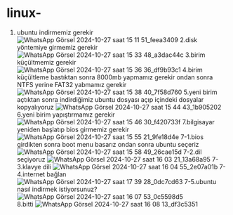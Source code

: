 # linux-
1. ubuntu indirmemiz gerekir
  ![WhatsApp Görsel 2024-10-27 saat 15 11 51_feea3409](https://github.com/user-attachments/assets/800f5aa7-fe9c-41f7-a9b2-851bf9088522)
2.disk yöntemiye girmemiz gerekir
 ![WhatsApp Görsel 2024-10-27 saat 15 33 48_a3dac44c](https://github.com/user-attachments/assets/d73ba275-0077-4208-8dc6-562ab0a7b389)
3.birim küçültmemiz gerekir
 ![WhatsApp Görsel 2024-10-27 saat 15 36 36_df9b93c1](https://github.com/user-attachments/assets/eb3bfe85-098e-4955-acc8-fa1e67e3576f)
4.birim küçültleme bastıktan sonra 8000mb yapmamız gerekir ondan sonra NTFS yerine FAT32 yabmamız gerekir
 ![WhatsApp Görsel 2024-10-27 saat 15 38 40_7f58d760](https://github.com/user-attachments/assets/2fb8159a-c5a2-4c8c-98c5-3f1bfa56354d)
5.yeni birim açtıktan sonra indirdiğimiz ubuntu dosyası açıp içindeki dosyalar kopyalıyoruz
 ![WhatsApp Görsel 2024-10-27 saat 15 44 43_1b905202](https://github.com/user-attachments/assets/5c2e69cd-928a-4aef-af38-bca5f59c8402)
6.yeni birim yapıştırmamız gerekir
 ![WhatsApp Görsel 2024-10-27 saat 15 46 30_f420733f](https://github.com/user-attachments/assets/d1798fdf-257c-4c74-973e-824e53059f1a)
7.bilgisayar yeniden başlatıp bios girmemiz gerekir
 ![WhatsApp Görsel 2024-10-27 saat 15 55 21_9fe18d4e](https://github.com/user-attachments/assets/877cf9d5-8865-4dda-a889-2840d7b68560)
7-1.bios girdikten sonra boot menu basarız ondan sonra ubuntu seçeriz
 ![WhatsApp Görsel 2024-10-27 saat 15 58 49_26cae15d](https://github.com/user-attachments/assets/274d2c2b-1c21-4586-b090-c5a02d7e890f)
7-2.dil seçiyoruz
 ![WhatsApp Görsel 2024-10-27 saat 16 03 21_13a68a95](https://github.com/user-attachments/assets/a64e5d6a-5527-40eb-94d6-916df9b84729)
7-3.klavye dili
![WhatsApp Görsel 2024-10-27 saat 16 04 55_2e07a01b](https://github.com/user-attachments/assets/a0717a2f-6e76-4772-8537-5440882c7114)
7-4.internet bağlan
![WhatsApp Görsel 2024-10-27 saat 17 39 28_0dc7cd63](https://github.com/user-attachments/assets/be477581-3404-4fce-a377-314cdcd2ec0f)
 7-5.ubuntu nasıl indirmek istiyorsunuz?
   ![WhatsApp Görsel 2024-10-27 saat 16 07 53_0c5598d5](https://github.com/user-attachments/assets/2af6d90e-8fff-43e7-919b-58de0d17db73)  
  8.bitti
   ![WhatsApp Görsel 2024-10-27 saat 16 08 13_df3c5351](https://github.com/user-attachments/assets/bcba86b2-e3b6-4896-a1e4-b4a7927142d3)
